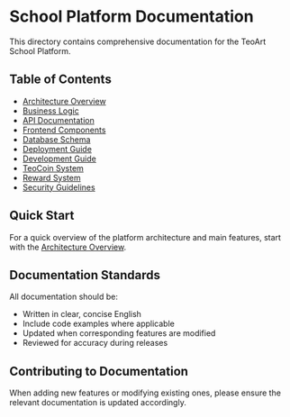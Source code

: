 # School Platform Documentation

This directory contains comprehensive documentation for the TeoArt School Platform.

## Table of Contents

- [Architecture Overview](./architecture.md)
- [Business Logic](./business-logic.md)
- [API Documentation](./api.md)
- [Frontend Components](./frontend.md)
- [Database Schema](./database.md)
- [Deployment Guide](./deployment.md)
- [Development Guide](./development.md)
- [TeoCoin System](./teocoin.md)
- [Reward System](./rewards.md)
- [Security Guidelines](./security.md)

## Quick Start

For a quick overview of the platform architecture and main features, start with the [Architecture Overview](./architecture.md).

## Documentation Standards

All documentation should be:
- Written in clear, concise English
- Include code examples where applicable
- Updated when corresponding features are modified
- Reviewed for accuracy during releases

## Contributing to Documentation

When adding new features or modifying existing ones, please ensure the relevant documentation is updated accordingly.
